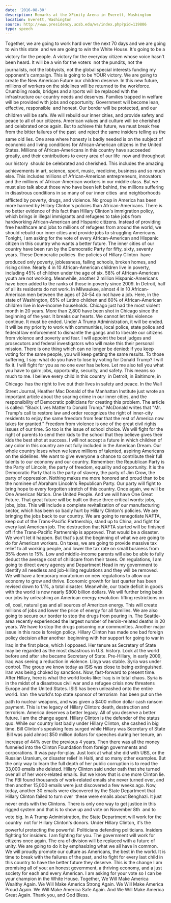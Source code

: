 ```yaml
---
date: '2016-08-30'
description: Remarks at the XFinity Arena in Everett, Washington
location: Everett, Washington
source: http://www.presidency.ucsb.edu/ws/index.php?pid=119806
type: speech
---
```


Together, we are going to work hard over the next 70 days and we are going to win this state  and we are going to win the White House. It's going to be a victory for the people. A victory for the everyday citizen whose voice hasn't been heard. It will be a win for the voters  not the pundits, not the journalists, not the lobbyists, not the global special interests funding my opponent's campaign. This is going to be YOUR victory. We are going to create the New American Future our children deserve. In this new future, millions of workers on the sidelines will be returned to the workforce. Crumbling roads, bridges and airports will be replaced with the infrastructure our country needs and deserves. Families trapped in welfare will be provided with jobs and opportunity. Government will become lean, effective, responsible  and honest. Our border will be protected, and our children will be safe. We will rebuild our inner cities, and provide safety and peace to all of our citizens. American values and culture will be cherished and celebrated once again. But to achieve this future, we must break free from the bitter failures of the past  and reject the same insiders telling us the same old lies. One area where honesty is badly needed is on the subject of economic and living conditions for African-American citizens in the United States. Millions of African-Americans in this country have succeeded greatly, and their contributions to every area of our life  now and throughout our history  should be celebrated and cherished. This includes the amazing achievements in art, science, sport, music, medicine, business and so much else. This includes millions of African-American entrepreneurs, innovators and the millions of African-American workers in our middle class. But we must also talk about those who have been left behind, the millions suffering in disastrous conditions in so many of our inner cities  and neighborhoods afflicted by poverty, drugs, and violence. No group in America has been more harmed by Hillary Clinton's policies than African-Americans. There is no better evidence of this fact than Hillary Clinton's immigration policy, which brings in illegal immigrants and refugees to take jobs from hardworking African-American and Hispanic citizens. Instead of providing free healthcare and jobs to millions of refugees from around the world, we should rebuild our inner cities and provide jobs to struggling Americans. Tonight, I am asking for the vote of every African-American and Hispanic citizen in this country who wants a better future. The inner cities of our country have been run by the Democratic Party for fifty, sixty, seventy years. These Democratic policies  the policies of Hillary Clinton  have produced only poverty, joblessness, failing schools, broken homes, and rising crime. Nearly 4 in 10 African-American children live in poverty, including 45% of children under the age of six. 58% of African-American youth are not working. Meanwhile, another 2 million Hispanic-Americans have been added to the ranks of those in poverty since 2009. In Detroit, half of all its residents do not work. In Milwaukee, almost 4 in 10 African-American men between the ages of 24-54 do not have a job. Here, in the state of Washington, 65% of Latino children and 60% of African-American children live in low-income households. Chicago just had the most violent month in 20 years. More than 2,800 have been shot in Chicago since the beginning of the year. It breaks our hearts. We cannot let this violence continue. It must be ended. Under A Trump Administration, it will be ended. It will be my priority to work with communities, local police, state police and federal law enforcement to dismantle the gangs and to liberate our citizens from violence and poverty and fear. I will appoint the best judges and prosecutors and federal investigators who will make this their personal mission. There is one thing which can no longer be denied: if you keep voting for the same people, you will keep getting the same results. To those suffering, I say: what do you have to lose by voting for Donald Trump? I will fix it. I will fight for you as no one ever has before. Let me also tell you what you have to gain: jobs, opportunity, security, and safety. This means so much to me. I believe every child in this country  in Detroit, in Baltimore, in Chicago  has the right to live out their lives in safety and peace. In the Wall Street Journal, Heather Mac Donald of the Manhattan Institute just wrote an important article about the soaring crime in our inner cities, and the responsibility of Democratic politicians for creating this problem. The article is called: "Black Lives Matter to Donald Trump." McDonald writes that "Mr. Trump's call to restore law and order recognizes the right of inner-city residents to enjoy the same freedom from fear that the rest of America now takes for granted." Freedom from violence is one of the great civil rights issues of our time. So too is the issue of school choice. We will fight for the right of parents to send their kids to the school that they believe gives their kids the best shot at success. I will not accept a future in which children of any color in this country are not fully included in the American Dream. Our whole country loses when we leave millions of talented, aspiring Americans on the sidelines. We want to give everyone a chance to contribute their full talents to our economy and our country. Remember: the Republican Party is the Party of Lincoln, the party of freedom, equality and opportunity. It is the Democratic Party that is the party of slavery, the party of Jim Crow, the party of oppression. Nothing makes me more honored and proud than to be the nominee of Abraham Lincoln's Republican Party. Our party will fight to bring hope to every forgotten stretch of this country. Once again, we will be One American Nation. One United People. And we will have One Great Future. That great future will be built on these three critical words: jobs, jobs, jobs. This will include a complete revitalization of our manufacturing sector, which has been so badly hurt by Hillary Clinton's policies. We are bringing the jobs back to our country. We are going to renegotiate NAFTA, keep out of the Trans-Pacific Partnership, stand up to China, and fight for every last American job. The destruction that NAFTA started will be finished off if the Trans-Pacific Partnership is approved. That would be a disaster. We won't let it happen. But that's just the beginning of what we are going to do for American workers. On taxes, we are going to provide massive tax relief to all working people, and lower the tax rate on small business from 35% down to 15%. Low and middle-income parents will also be able to fully deduct the average cost of childcare from their taxes. On regulations, I am going to direct every agency and Department Head in my government to identify all needless and job-killing regulations and they will be removed. We will have a temporary moratorium on new regulations to allow our economy to grow and thrive. Economic growth for last quarter has been revised down to 1.1%, a total disaster. Meanwhile, our trade deficit in goods with the world is now nearly $800 billion dollars. We will further bring back our jobs by unleashing an American energy revolution  lifting restrictions on oil, coal, natural gas and all sources of American energy. This will create millions of jobs and lower the price of energy for all families. We are also going to secure our border to stop the drugs from pouring in. The Seattle-area recently experienced the largest number of heroin-related deaths in 20 years. We have to stop the drugs poisoning our communities. Another major issue in this race is foreign policy. Hillary Clinton has made one bad foreign policy decision after another  beginning with her support for going to war in Iraq in the first place, which I opposed. Her tenure as Secretary of State may be regarded as the most disastrous in U.S. history. Look at the world before and after she became Secretary of State. Pre-Hillary, in early 2009, Iraq was seeing a reduction in violence. Libya was stable. Syria was under control. The group we know today as ISIS was close to being extinguished. Iran was being choked by sanctions. Now, fast-forward to present time. After Hillary, here is what the world looks like: Iraq is in total chaos. Syria is in the midst of a disastrous civil war and a refugee crisis now threatens Europe and the United States. ISIS has been unleashed onto the entire world. Iran  the world's top state sponsor of terrorism  has been put on the path to nuclear weapons, and was given a $400 million dollar cash ransom payment. This is the legacy of Hillary Clinton: death, destruction and terrorism. America deserves a better legacy. All of you deserve a better future. I am the change agent. Hillary Clinton is the defender of the status quo. While our country lost badly under Hillary Clinton, she cashed in big time. Bill Clinton's speaking fees surged while Hillary was Secretary of State  Bill was paid almost $50 million dollars for speeches during her tenure, an increase of 44% over the previous 4 years. Then there was all the money funneled into the Clinton Foundation from foreign governments and corporations. It was pay-for-play. Just look at what she did with UBS, or the Russian Uranium, or disaster relief in Haiti, and so many other examples. But the only way to learn the full depth of her public corruption is to read the 33,000 emails she deleted. Hillary Clinton said under oath that she turned over all of her work-related emails. But we know that is one more Clinton lie. The FBI found thousands of work-related emails she never turned over, and then another 15,000 emails were just discovered a few weeks ago. Now, today, another 30 emails were discovered by the State Department that Hillary Clinton failed to turn over  these were emails about Benghazi. It just never ends with the Clintons. There is only one way to get justice in this rigged system and that is to show up and vote on November 8th  and to vote big. In A Trump Administration, the State Department will work for the country  not for Hillary Clinton's donors. Under Hillary Clinton, it's the powerful protecting the powerful. Politicians defending politicians. Insiders fighting for insiders. I am fighting for you. The government will work for citizens once again. The era of division will be replaced with a future of unity. We are going to do it by emphasizing what we all have in common. We will proudly promote our culture as Americans, the best in the world. It is time to break with the failures of the past, and to fight for every last child in this country to have the better future they deserve. This is the change I am promising all of you: an honest government, a thriving economy, and a just society for each and every American. I am asking for your vote so I can be your champion in the White House. Together, We Will Make America Wealthy Again. We Will Make America Strong Again. We Will Make America Proud Again. We Will Make America Safe Again. And We Will Make America Great Again. Thank you, and God Bless.